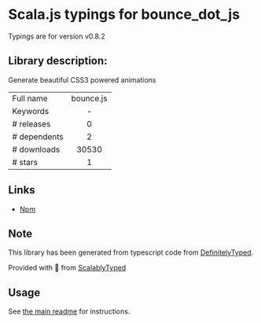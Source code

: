 
# Scala.js typings for bounce_dot_js

Typings are for version v0.8.2

## Library description:
Generate beautiful CSS3 powered animations

|                    |                 |
| ------------------ | :-------------: |
| Full name          | bounce.js |
| Keywords           | - |
| # releases         | 0 |
| # dependents       | 2 |
| # downloads        | 30530 |
| # stars            | 1 |

## Links
- [Npm](https://www.npmjs.com/package/bounce.js)
    


## Note
This library has been generated from typescript code from [DefinitelyTyped](https://definitelytyped.org).

Provided with :purple_heart: from [ScalablyTyped](https://github.com/oyvindberg/ScalablyTyped)

## Usage
See [the main readme](../../readme.md) for instructions.


